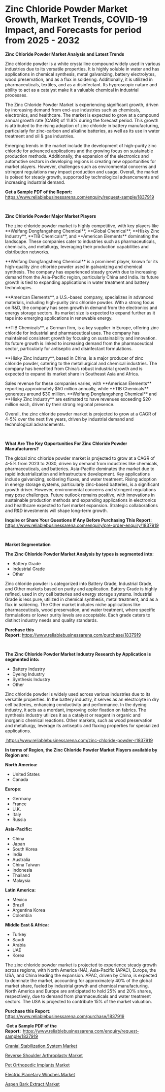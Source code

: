 <p><h1>Zinc Chloride Powder Market Growth, Market Trends, COVID-19 Impact, and Forecasts for period from 2025 - 2032</h1></p><p><strong>Zinc Chloride Powder Market Analysis and Latest Trends</strong></p>
<p><p>Zinc chloride powder is a white crystalline compound widely used in various industries due to its versatile properties. It is highly soluble in water and has applications in chemical synthesis, metal galvanizing, battery electrolytes, wood preservation, and as a flux in soldering. Additionally, it is utilized in pharmaceuticals, textiles, and as a disinfectant. Its hygroscopic nature and ability to act as a catalyst make it a valuable chemical in industrial processes.</p><p>The Zinc Chloride Powder Market is experiencing significant growth, driven by increasing demand from end-use industries such as chemicals, electronics, and healthcare. The market is expected to grow at a compound annual growth rate (CAGR) of 11.8% during the forecast period. This growth is attributed to the rising adoption of zinc chloride in battery manufacturing, particularly for zinc-carbon and alkaline batteries, as well as its use in water treatment and oil & gas industries.</p><p>Emerging trends in the market include the development of high-purity zinc chloride for advanced applications and the growing focus on sustainable production methods. Additionally, the expansion of the electronics and automotive sectors in developing regions is creating new opportunities for market players. However, challenges such as environmental concerns and stringent regulations may impact production and usage. Overall, the market is poised for steady growth, supported by technological advancements and increasing industrial demand.</p></p>
<p><strong>Get a Sample PDF of the Report:&nbsp;</strong> <a href="https://www.reliablebusinessarena.com/enquiry/request-sample/1837919?utm_campaign=2265&utm_medium=2&utm_source=Github&utm_content=ia&utm_term=26012025&utm_id=zinc-chloride-powder">https://www.reliablebusinessarena.com/enquiry/request-sample/1837919</a></p>
<p>&nbsp;</p>
<p><strong>Zinc Chloride Powder Major Market Players</strong></p>
<p><p>The zinc chloride powder market is highly competitive, with key players like **Weifang Dongfangsheng Chemical**, **Global Chemical**, **Hisky Zinc Industry**, **TIB Chemicals**, and **American Elements** dominating the landscape. These companies cater to industries such as pharmaceuticals, chemicals, and metallurgy, leveraging their production capabilities and distribution networks.</p><p>**Weifang Dongfangsheng Chemical** is a prominent player, known for its high-quality zinc chloride powder used in galvanizing and chemical synthesis. The company has experienced steady growth due to increasing demand from the Asia-Pacific region, particularly China and India. Its future growth is tied to expanding applications in water treatment and battery technologies.</p><p>**American Elements**, a U.S.-based company, specializes in advanced materials, including high-purity zinc chloride powder. With a strong focus on R&D, the company has seen growth in demand from the electronics and energy storage sectors. Its market size is expected to expand further as it taps into emerging applications in renewable energy.</p><p>**TIB Chemicals**, a German firm, is a key supplier in Europe, offering zinc chloride for industrial and pharmaceutical uses. The company has maintained consistent growth by focusing on sustainability and innovation. Its future growth is linked to increasing demand from the pharmaceutical sector, particularly for antiseptic and disinfectant formulations.</p><p>**Hisky Zinc Industry**, based in China, is a major producer of zinc chloride powder, catering to the metallurgical and chemical industries. The company has benefited from China’s robust industrial growth and is expected to expand its market share in Southeast Asia and Africa.</p><p>Sales revenue for these companies varies, with **American Elements** reporting approximately $50 million annually, while **TIB Chemicals** generates around $30 million. **Weifang Dongfangsheng Chemical** and **Hisky Zinc Industry** are estimated to have revenues exceeding $20 million each, driven by their strong regional presence.</p><p>Overall, the zinc chloride powder market is projected to grow at a CAGR of 4-5% over the next five years, driven by industrial demand and technological advancements.</p></p>
<p>&nbsp;</p>
<p><strong>What Are The Key Opportunities For Zinc Chloride Powder Manufacturers?</strong></p>
<p><p>The global zinc chloride powder market is projected to grow at a CAGR of 4-5% from 2023 to 2030, driven by demand from industries like chemicals, pharmaceuticals, and batteries. Asia-Pacific dominates the market due to rapid industrialization and infrastructure development. Key applications include galvanizing, soldering fluxes, and water treatment. Rising adoption in energy storage systems, particularly zinc-based batteries, is a significant growth driver. However, environmental concerns and stringent regulations may pose challenges. Future outlook remains positive, with innovations in sustainable production methods and expanding applications in electronics and healthcare expected to fuel market expansion. Strategic collaborations and R&D investments will shape long-term growth.</p></p>
<p><strong>Inquire or Share Your Questions If Any Before Purchasing This Report:</strong> <a href="https://www.reliablebusinessarena.com/enquiry/pre-order-enquiry/1837919?utm_campaign=2265&utm_medium=2&utm_source=Github&utm_content=ia&utm_term=26012025&utm_id=zinc-chloride-powder">https://www.reliablebusinessarena.com/enquiry/pre-order-enquiry/1837919</a></p>
<p>&nbsp;</p>
<p><strong>Market Segmentation</strong></p>
<p><strong>The Zinc Chloride Powder Market Analysis by types is segmented into:</strong></p>
<p><ul><li>Battery Grade</li><li>Industrial Grade</li><li>Other</li></ul></p>
<p><p>Zinc chloride powder is categorized into Battery Grade, Industrial Grade, and Other markets based on purity and application. Battery Grade is highly refined, used in dry cell batteries and energy storage systems. Industrial Grade is less pure, utilized in chemical synthesis, metal treatment, and as a flux in soldering. The Other market includes niche applications like pharmaceuticals, wood preservation, and water treatment, where specific formulations or lower purity levels are acceptable. Each grade caters to distinct industry needs and quality standards.</p></p>
<p><strong>Purchase this Report:&nbsp;</strong><a href="https://www.reliablebusinessarena.com/purchase/1837919?utm_campaign=2265&utm_medium=2&utm_source=Github&utm_content=ia&utm_term=26012025&utm_id=zinc-chloride-powder">https://www.reliablebusinessarena.com/purchase/1837919</a></p>
<p>&nbsp;</p>
<p><strong>The Zinc Chloride Powder Market Industry Research by Application is segmented into:</strong></p>
<p><ul><li>Battery Industry</li><li>Dyeing Industry</li><li>Synthesis Industry</li><li>Other</li></ul></p>
<p><p>Zinc chloride powder is widely used across various industries due to its versatile properties. In the battery industry, it serves as an electrolyte in dry cell batteries, enhancing conductivity and performance. In the dyeing industry, it acts as a mordant, improving color fixation on fabrics. The synthesis industry utilizes it as a catalyst or reagent in organic and inorganic chemical reactions. Other markets, such as wood preservation and metallurgy, leverage its antiseptic and fluxing properties for specialized applications.</p></p>
<p><a href="https://www.reliablebusinessarena.com/zinc-chloride-powder-r1837919?utm_campaign=2265&utm_medium=2&utm_source=Github&utm_content=ia&utm_term=26012025&utm_id=zinc-chloride-powder">&nbsp;https://www.reliablebusinessarena.com/zinc-chloride-powder-r1837919</a></p>
<p><strong>In terms of Region, the Zinc Chloride Powder Market Players available by Region are:</strong></p>
<p>
    <p> <strong> North America: </strong>
        <ul>
            <li>United States</li>
            <li>Canada</li>
        </ul>
        </p> 
    <p> <strong> Europe: </strong>
        <ul>
            <li>Germany</li>
            <li>France</li>
            <li>U.K.</li>
            <li>Italy</li>
            <li>Russia</li>
        </ul>
        </p> 
    <p> <strong> Asia-Pacific: </strong>
        <ul>
            <li>China</li>
            <li>Japan</li>
            <li>South Korea</li>
            <li>India</li>
            <li>Australia</li>
            <li>China Taiwan</li>
            <li>Indonesia</li>
            <li>Thailand</li>
            <li>Malaysia</li>
        </ul>
        </p> 
    <p> <strong> Latin America: </strong>
        <ul>
            <li>Mexico</li>
            <li>Brazil</li>
            <li>Argentina Korea</li>
            <li>Colombia</li>
        </ul>
        </p> 
    <p> <strong> Middle East & Africa: </strong>
        <ul>
            <li>Turkey</li>
            <li>Saudi</li>
            <li>Arabia</li>
            <li>UAE</li>
            <li>Korea</li>
        </ul>
    </p>
    </p>
<p><p>The zinc chloride powder market is projected to experience steady growth across regions, with North America (NA), Asia-Pacific (APAC), Europe, the USA, and China leading the expansion. APAC, driven by China, is expected to dominate the market, accounting for approximately 40% of the global market share, fueled by industrial growth and chemical manufacturing. North America and Europe are anticipated to hold 25% and 20% shares, respectively, due to demand from pharmaceuticals and water treatment sectors. The USA is projected to contribute 15% of the market valuation.</p></p>
<p><strong>Purchase this Report: </strong><a href="https://www.reliablebusinessarena.com/purchase/1837919?utm_campaign=2265&utm_medium=2&utm_source=Github&utm_content=ia&utm_term=26012025&utm_id=zinc-chloride-powder">https://www.reliablebusinessarena.com/purchase/1837919</a></p>
<p>&nbsp;<strong>Get a Sample PDF of the Report:&nbsp;&nbsp;</strong><a href="https://www.reliablebusinessarena.com/enquiry/request-sample/1837919?utm_campaign=2265&utm_medium=2&utm_source=Github&utm_content=ia&utm_term=26012025&utm_id=zinc-chloride-powder">https://www.reliablebusinessarena.com/enquiry/request-sample/1837919</a></p>
<p><strong></strong></p>
<p><p><a href="https://www.linkedin.com/pulse/in-depth-analysis-global-cranial-stabilization-system-market-9sfrf?utm_campaign=2265&utm_medium=2&utm_source=Github&utm_content=ia&utm_term=26012025&utm_id=zinc-chloride-powder">Cranial Stabilization System Market</a></p><p><a href="https://www.linkedin.com/pulse/reverse-shoulder-arthroplasty-market-revenue-growth-forecast-ishyc?utm_campaign=2265&utm_medium=2&utm_source=Github&utm_content=ia&utm_term=26012025&utm_id=zinc-chloride-powder">Reverse Shoulder Arthroplasty Market</a></p><p><a href="https://www.linkedin.com/pulse/future-trends-pet-orthopedic-implants-market-2025-2032-size-projected-lrenc?utm_campaign=2265&utm_medium=2&utm_source=Github&utm_content=ia&utm_term=26012025&utm_id=zinc-chloride-powder">Pet Orthopedic Implants Market</a></p><p><a href="https://www.linkedin.com/pulse/comprehensive-electric-planetary-winches-market-outlook-size-c1eif?utm_campaign=2265&utm_medium=2&utm_source=Github&utm_content=ia&utm_term=26012025&utm_id=zinc-chloride-powder">Electric Planetary Winches Market</a></p><p><a href="https://www.linkedin.com/pulse/revenue-analysis-demand-forecast-aspen-bark-extract-54-cagr-from-snqcf?utm_campaign=2265&utm_medium=2&utm_source=Github&utm_content=ia&utm_term=26012025&utm_id=zinc-chloride-powder">Aspen Bark Extract Market</a></p></p>